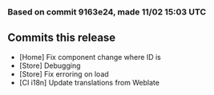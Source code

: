 ### Based on commit 9163e24, made 11/02 15:03 UTC
## Commits this release
  - [Home] Fix component change where ID is
  - [Store] Debugging
  - [Store] Fix erroring on load
  - [CI i18n] Update translations from Weblate